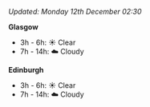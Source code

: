 *Updated: Monday 12th December 02:30*

**Glasgow**

* 3h - 6h: :sunny: Clear
* 7h - 14h: :cloud: Cloudy

**Edinburgh**

* 3h - 6h: :sunny: Clear
* 7h - 14h: :cloud: Cloudy
